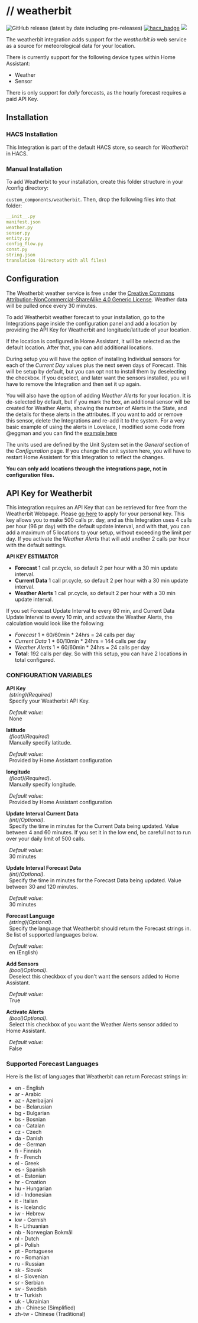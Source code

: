 # // weatherbit
![GitHub release (latest by date including pre-releases)](https://img.shields.io/github/v/release/briis/weatherbit?include_prereleases&style=flat-square) [![hacs_badge](https://img.shields.io/badge/HACS-Default-orange.svg?style=flat-square)](https://github.com/custom-components/hacs) [![](https://img.shields.io/badge/COMMUNITY-FORUM-success?style=flat-square)](https://community.home-assistant.io/t/weatherbit-io-current-weather-and-forecast-data/200224)

The weatherbit integration adds support for the *weatherbit.io* web service as a source for meteorological data for your location.

There is currently support for the following device types within Home Assistant:
* Weather
* Sensor

There is only support for *daily* forecasts, as the hourly forecast requires a paid API Key.

## Installation

### HACS Installation
This Integration is part of the default HACS store, so search for *Weatherbit* in HACS.

### Manual Installation

To add Weatherbit to your installation, create this folder structure in your /config directory:

`custom_components/weatherbit`.
Then, drop the following files into that folder:

```yaml
__init__.py
manifest.json
weather.py
sensor.py
entity.py
config_flow.py
const.py
string.json
translation (Directory with all files)
```
## Configuration
The Weatherbit weather service is free under the [Creative Commons Attribution-NonCommercial-ShareAlike 4.0 Generic License](https://creativecommons.org/licenses/by-nc-sa/4.0/legalcode). Weather data will be pulled once every 30 minutes.

To add Weatherbit weather forecast to your installation, go to the Integrations page inside the configuration panel and add a location by providing the API Key for Weatherbit and longitude/latitude of your location.

If the location is configured in Home Assistant, it will be selected as the default location. After that, you can add additional locations.

During setup you will have the option of installing Individual sensors for each of the *Current Day* values plus the next seven days of Forecast. This will be setup by default, but you can opt not to install them by deselecting the checkbox. If you deselect, and later want the sensors installed, you will have to remove the Integration and then set it up again.

You will also have the option of adding *Weather Alerts* for your location. It is de-selected by default, but if you mark the box, an additional sensor will be created for Weather Alerts, showing the number of Alerts in the State, and the details for these alerts in the attributes. If you want to add or remove this sensor, delete the Integrations and re-add it to the system. For a very basic example of using the alerts in Lovelace, I modified some code from @eggman and you can find the [example here](https://github.com/briis/weatherbit/blob/master/weather_alert_markdown.yaml)

The units used are defined by the Unit System set in the *General* section of the *Configuration* page. If you change the unit system here, you will have to restart Home Assistent for this Integration to reflect the changes.

**You can only add locations through the integrations page, not in configuration files.**

## API Key for Weatherbit
This integration requires an API Key that can be retrieved for free from the Weatherbit Webpage. Please [go here](https://www.weatherbit.io/account/create) to apply for your personal key.
This key allows you to make 500 calls pr. day, and as this Integration uses 4 calls per hour (96 pr day) with the default update interval, and with that, you can add a maximum of 5 locations to your setup, without exceeding the limit per day.
If you activate the *Weather Alerts* that will add another 2 calls per hour with the default settings.

**API KEY ESTIMATOR**<br>
* **Forecast** 1 call pr.cycle, so default 2 per hour with a 30 min update interval.
* **Current Data** 1 call pr.cycle, so default 2 per hour with a 30 min update interval.
* **Weather Alerts** 1 call pr.cycle, so default 2 per hour with a 30 min update interval.

If you set Forecast Update Interval to every 60 min, and Current Data Update Interval to every 10 min, and activate the Weather Alerts, the calculation would look like the following:<br>

* *Forecast* 1 * 60/60min * 24hrs = 24 calls per day
* *Current Data* 1 * 60/10min * 24hrs = 144 calls per day
* *Weather Alerts* 1 * 60/60min * 24hrs = 24 calls per day
* **Total**: 192 calls per day. So with this setup, you can have 2 locations in total configured.

### CONFIGURATION VARIABLES
**API Key**<br>
&nbsp;&nbsp;*(string)(Required)*<br>
&nbsp;&nbsp;Specify your Weatherbit API Key.

&nbsp;&nbsp;*Default value:*<br>
&nbsp;&nbsp;None

**latitude**<br>
&nbsp;&nbsp;*(float)(Required)*<br>
&nbsp;&nbsp;Manually specify latitude.

&nbsp;&nbsp;*Default value:*<br>
&nbsp;&nbsp;Provided by Home Assistant configuration

**longitude**<br>
&nbsp;&nbsp;*(float)(Required)*.<br>
&nbsp;&nbsp;Manually specify longitude.

&nbsp;&nbsp;*Default value:*<br>
&nbsp;&nbsp;Provided by Home Assistant configuration

**Update Interval Current Data**<br>
&nbsp;&nbsp;*(int)(Optional)*.<br>
&nbsp;&nbsp;Specify the time in minutes for the Current Data being updated. Value between 4 and 60 minutes. If you set it in the low end, be carefull not to run over your daily limit of 500 calls.

&nbsp;&nbsp;*Default value:*<br>
&nbsp;&nbsp;30 minutes

**Update Interval Forecast Data**<br>
&nbsp;&nbsp;*(int)(Optional)*.<br>
&nbsp;&nbsp;Specify the time in minutes for the Forecast Data being updated. Value between 30 and 120 minutes.

&nbsp;&nbsp;*Default value:*<br>
&nbsp;&nbsp;30 minutes

**Forecast Language**<br>
&nbsp;&nbsp;*(string)(Optional)*.<br>
&nbsp;&nbsp;Specify the language that Weatherbit should return the Forecast strings in. Se list of supported languages below.

&nbsp;&nbsp;*Default value:*<br>
&nbsp;&nbsp;en (English)

**Add Sensors**<br>
&nbsp;&nbsp;*(bool)Optional)*.<br>
&nbsp;&nbsp;Deselect this checkbox of you don't want the sensors added to Home Assistant.

&nbsp;&nbsp;*Default value:*<br>
&nbsp;&nbsp;True

**Activate Alerts**<br>
&nbsp;&nbsp;*(bool)Optional)*.<br>
&nbsp;&nbsp;Select this checkbox of you want the Weather Alerts sensor added to Home Assistant.

&nbsp;&nbsp;*Default value:*<br>
&nbsp;&nbsp;False

### Supported Forecast Languages

Here is the list of languages that Weatherbit can return Forecast strings in:
* en - English
* ar - Arabic
* az - Azerbaijani
* be - Belarusian
* bg - Bulgarian
* bs - Bosnian
* ca - Catalan
* cz - Czech
* da - Danish
* de - German
* fi - Finnish
* fr - French
* el - Greek
* es - Spanish
* et - Estonian
* hr - Croation
* hu - Hungarian
* id - Indonesian
* it - Italian
* is - Icelandic
* iw - Hebrew
* kw - Cornish
* lt - Lithuanian
* nb - Norwegian Bokmål
* nl - Dutch
* pl - Polish
* pt - Portuguese
* ro - Romanian
* ru - Russian
* sk - Slovak
* sl - Slovenian
* sr - Serbian
* sv - Swedish
* tr - Turkish
* uk - Ukrainian
* zh - Chinese (Simplified)
* zh-tw - Chinese (Traditional)
